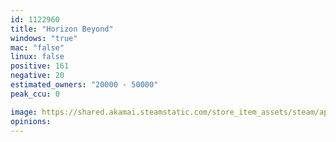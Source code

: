 ```yaml
---
id: 1122960
title: "Horizon Beyond"
windows: "true"
mac: "false"
linux: false
positive: 161
negative: 20
estimated_owners: "20000 - 50000"
peak_ccu: 0

image: https://shared.akamai.steamstatic.com/store_item_assets/steam/apps/1122960/header.jpg?t=1567267500
opinions:
---
```

